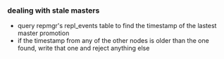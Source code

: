 ### dealing with stale masters

* query repmgr's repl_events table to find the timestamp of the lastest master promotion
* if the timestamp from any of the other nodes is older than the one found, write that one and reject anything else
